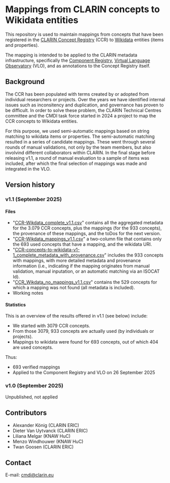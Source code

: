 # Mappings from CLARIN concepts to Wikidata entities

This repository is used to maintain mappings from concepts that have been registered
in the [CLARIN Concept Registry](https://concepts.clarin.eu/ccr/) (CCR) to 
[Wikidata](https://www.wikidata.org) entities (items and properties).

The mapping is intended to be applied to the CLARIN metadata infrastructure,
specifically the [Component Registry](https://catalog.clarin.eu/ds/ComponentRegistry/),
[Virtual Language Observatory](https://vlo.clarin.eu) (VLO), and as annotations to
the Concept Registry itself.

## Background

The CCR has been populated with terms created by or adopted from individual researchers or projects. Over the years we have identified internal issues such as inconsitency and duplication, and governance has proven to be difficult. In order to solve these problem, the CLARIN Technical Centres committee and the CMDI task force started in 2024 a project to map the CCR concepts to Wikidata entities.

For this purpose, we used semi-automatic mappings based on string matching to wikidata items or properties. The semi-automatic matching resulted in a series of candidate mappings. These went through several rounds of manual validations, not only by the team members, but also involvind different collaborators within CLARIN. In the final stage before releasing v1.1, a round of manual evaluation to a sample of items was included, after which the final selection of mappings was made and integrated in the VLO.


## Version history

### v1.1 (September 2025)

#### Files
- "[CCR-Wikdata_complete_v1.1.csv](https://github.com/clarin-eric/concepts-wikidata-migration/blob/main/CCR-Wikdata_complete_v1.1.csv)" contains all the aggregated metadata for the 3.079 CCR concepts, plus the mappings (for the 933 concepts), the provenance of these mappings, and the toDos for the next version.
- "[CCR-Wikdata_mappings_v1.1.csv](https://github.com/clarin-eric/concepts-wikidata-migration/blob/main/CCR-Wikdata_mappings_v1.1.csv)" a two-column file that contains only the 693 used concepts that have a mapping, and the wikidata URI.
- "[CCR-concepts-to-wikidata-v1-1_complete_metadata_with_provenance.csv](https://github.com/clarin-eric/concepts-wikidata-migration/blob/main/CCR-Wikdata_mappings_v1.1_complete_metadata_and_provenance.csv)" includes the 933 concepts with mappings, with more detailed metadata and provenance information (i.e., indicating if the mapping originates from manual validation, manual inputation, or an automatic matching via an ISOCAT Id).
- "[CCR_Wikdata_no_mappings_v1.1.csv](https://github.com/clarin-eric/concepts-wikidata-migration/blob/main/CCR_Wikdata_no_mappings_v1.1.csv)" contains the 529 concepts for which a mapping was not found (all metadata is included).
- Working notes


#### Statistics
This is an overview of the results offered in v1.1 (see below) include:

- We started with 3079 CCR concepts.
- From those 3079, 933 concepts are actually used (by individuals or projects).
- Mappings to wikidata were found for 693 concepts, out of which 404 are used concepts.

Thus:
* 693 verified mappings
* Applied to the Component Registry and VLO on 26 September 2025

  
### v1.0 (September 2025)

Unpublished, not applied

## Contributors

- Alexander König (CLARIN ERIC)
- Dieter Van Uytvanck (CLARIN ERIC)
- Liliana Melgar (KNAW HuC)
- Menzo Windhouwer (KNAW HuC)
- Twan Goosen (CLARIN ERIC)

## Contact

E-mail: [cmdi@clarin.eu](cmdi@clarin.eu)
